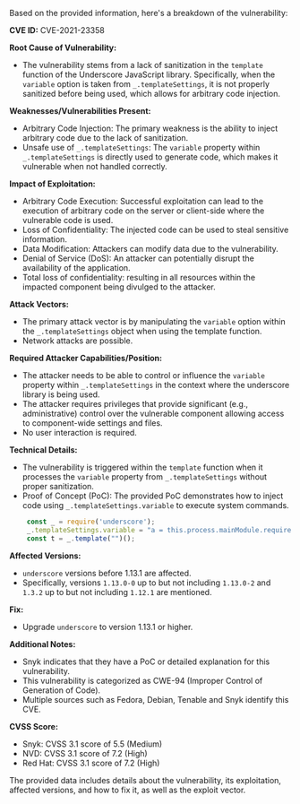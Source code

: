 Based on the provided information, here's a breakdown of the vulnerability:

**CVE ID:** CVE-2021-23358

**Root Cause of Vulnerability:**
- The vulnerability stems from a lack of sanitization in the `template` function of the Underscore JavaScript library. Specifically, when the `variable` option is taken from `_.templateSettings`, it is not properly sanitized before being used, which allows for arbitrary code injection.

**Weaknesses/Vulnerabilities Present:**
- Arbitrary Code Injection: The primary weakness is the ability to inject arbitrary code due to the lack of sanitization.
- Unsafe use of `_.templateSettings`: The `variable` property within `_.templateSettings` is directly used to generate code, which makes it vulnerable when not handled correctly.

**Impact of Exploitation:**
- Arbitrary Code Execution: Successful exploitation can lead to the execution of arbitrary code on the server or client-side where the vulnerable code is used.
- Loss of Confidentiality: The injected code can be used to steal sensitive information.
- Data Modification: Attackers can modify data due to the vulnerability.
- Denial of Service (DoS): An attacker can potentially disrupt the availability of the application.
- Total loss of confidentiality: resulting in all resources within the impacted component being divulged to the attacker.

**Attack Vectors:**
- The primary attack vector is by manipulating the `variable` option within the `_.templateSettings` object when using the template function.
- Network attacks are possible.

**Required Attacker Capabilities/Position:**
- The attacker needs to be able to control or influence the `variable` property within `_.templateSettings` in the context where the underscore library is being used.
- The attacker requires privileges that provide significant (e.g., administrative) control over the vulnerable component allowing access to component-wide settings and files.
- No user interaction is required.

**Technical Details:**
- The vulnerability is triggered within the `template` function when it processes the `variable` property from `_.templateSettings` without proper sanitization.
- Proof of Concept (PoC): The provided PoC demonstrates how to inject code using `_.templateSettings.variable` to execute system commands.
   ```javascript
    const _ = require('underscore');
    _.templateSettings.variable = "a = this.process.mainModule.require('child_process').execSync('touch HELLO')";
    const t = _.template("")();
   ```

**Affected Versions:**
-  `underscore` versions before 1.13.1 are affected.
- Specifically, versions `1.13.0-0` up to but not including `1.13.0-2` and `1.3.2` up to but not including `1.12.1` are mentioned.

**Fix:**
- Upgrade `underscore` to version 1.13.1 or higher.

**Additional Notes:**
- Snyk indicates that they have a PoC or detailed explanation for this vulnerability.
- This vulnerability is categorized as CWE-94 (Improper Control of Generation of Code).
- Multiple sources such as Fedora, Debian, Tenable and Snyk identify this CVE.

**CVSS Score:**
- Snyk: CVSS 3.1 score of 5.5 (Medium)
- NVD: CVSS 3.1 score of 7.2 (High)
- Red Hat: CVSS 3.1 score of 7.2 (High)

The provided data includes details about the vulnerability, its exploitation, affected versions, and how to fix it, as well as the exploit vector.